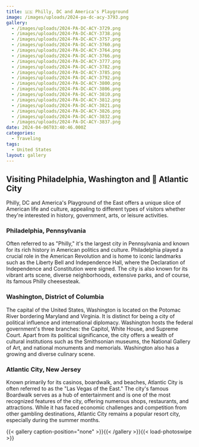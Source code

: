 ```yaml
---
title: 🇺🇸 Philly, DC and America's Playground
image: /images/uploads/2024-pa-dc-acy-3793.png
gallery:
  - /images/uploads/2024-PA-DC-ACY-3729.png
  - /images/uploads/2024-PA-DC-ACY-3738.png
  - /images/uploads/2024-PA-DC-ACY-3757.png
  - /images/uploads/2024-PA-DC-ACY-3760.png
  - /images/uploads/2024-PA-DC-ACY-3764.png
  - /images/uploads/2024-PA-DC-ACY-3766.png
  - /images/uploads/2024-PA-DC-ACY-3777.png
  - /images/uploads/2024-PA-DC-ACY-3782.png
  - /images/uploads/2024-PA-DC-ACY-3785.png
  - /images/uploads/2024-PA-DC-ACY-3792.png
  - /images/uploads/2024-PA-DC-ACY-3800.png
  - /images/uploads/2024-PA-DC-ACY-3806.png
  - /images/uploads/2024-PA-DC-ACY-3810.png
  - /images/uploads/2024-PA-DC-ACY-3812.png
  - /images/uploads/2024-PA-DC-ACY-3821.png
  - /images/uploads/2024-PA-DC-ACY-3826.png
  - /images/uploads/2024-PA-DC-ACY-3832.png
  - /images/uploads/2024-PA-DC-ACY-3837.png
date: 2024-04-06T03:40:46.000Z
categories:
  - Traveling
tags:
  - United States
layout: gallery
---
```


## Visiting Philadelphia, Washington and 🎰 Atlantic City

Philly, DC and America's Playground of the East offers a unique slice of American life and culture, appealing to different types of visitors whether they're interested in history, government, arts, or leisure activities.

### Philadelphia, Pennsylvania

Often referred to as "Philly," it's the largest city in Pennsylvania and known for its rich history in American politics and culture. Philadelphia played a crucial role in the American Revolution and is home to iconic landmarks such as the Liberty Bell and Independence Hall, where the Declaration of Independence and Constitution were signed. The city is also known for its vibrant arts scene, diverse neighborhoods, extensive parks, and of course, its famous Philly cheesesteak.

### Washington, District of Columbia

The capital of the United States, Washington is located on the Potomac River bordering Maryland and Virginia. It is distinct for being a city of political influence and international diplomacy. Washington hosts the federal government's three branches: the Capitol, White House, and Supreme Court. Apart from its political significance, the city offers a wealth of cultural institutions such as the Smithsonian museums, the National Gallery of Art, and national monuments and memorials. Washington also has a growing and diverse culinary scene.

### Atlantic City, New Jersey

Known primarily for its casinos, boardwalk, and beaches, Atlantic City is often referred to as the "Las Vegas of the East." The city's famous Boardwalk serves as a hub of entertainment and is one of the most recognized features of the city, offering numerous shops, restaurants, and attractions. While it has faced economic challenges and competition from other gambling destinations, Atlantic City remains a popular resort city, especially during the summer months.

{{< gallery caption-position="none" >}}{{< /gallery >}}{{< load-photoswipe >}}
